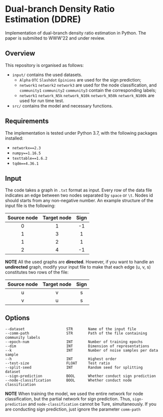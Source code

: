 # Dual-branch Density Ratio Estimation (DDRE)
Implementation of dual-branch density ratio estimation in Python.
The paper is submiited to WWW'22 and under review.

## Overview
This repository is organised as follows:
- `input/` contains the used datasets.
  - `Alpha` `OTC` `Slashdot` `Epinions` are used for the sign prediction;
  - `network1` `network2` `network3` are used for the node classification, and `community1` `community2` `community3` contain the corresponding labels;
  - `network1` `network_N5k` `network_N10k` `network_N50k` `network_N100k` are used for run time test.
- `src/` contains the model and necessary functions.

## Requirements
The implementation is tested under Python 3.7, with the following packages installed:
- `networkx==2.3`
- `numpy==1.16.5`
- `texttable==1.6.2`
- `tqdm==4.36.1`

## Input
The code takes a graph in `.txt` format as input. Every row of the data file indicates an edge between two nodes separated by `space` or `\t`. Nodes id should starts from any non-negative number. An example structure of the input file is the following:

| Source node | Target node | Sign |
| :-----:| :----: | :----: |
| 0 | 1 | -1 |
| 1 | 3 | 1 |
| 1 | 2 | 1 |
| 2 | 4 | -1 |

**NOTE** All the used graphs are **directed**. However, if you want to handle an **undirected** graph, modify your input file to make that each edge (u, v, s) constitutes two rows of the file:

| Source node | Target node | Sign |
| :-----:| :----: | :----: |
| u | v | s |
| v | u | s |

## Options
```
--dataset                   STR       Name of the input file
--comm-path                 STR       Path of the file containing community labels
--epoch-num                 INT       Number of training epochs
--dim                       INT       Dimension of representations
--k                         INT       Number of noise samples per data sample
--h                         INT       Highest order         
--test-size                 FLOAT     Test ratio
--split-seed                INT       Random seed for splitting dataset
--sign-prediction           BOOL      Whether conduct sign prediction
--node-classification       BOOL      Whether conduct node classification
```
**NOTE** When training the model, we used the entire network for node classification, but the partial network for sign prediction. Thus, `sign-prediction` and `node-classification` cannot be Ture, simultaneously. If you are conducting sign prediction, just ignore the parameter `comm-path`
